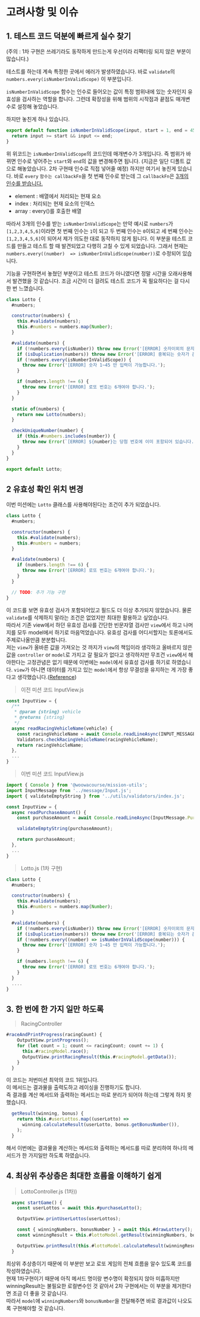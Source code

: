 # 고려사항 및 이슈

## 1. 테스트 코드 덕분에 빠르게 실수 찾기

(주의 : 1차 구현은 쓰레기라도 동작하게 만드는게 우선이라 리팩터링 되지 않은 부분이 많습니다.)

테스트를 하는데 계속 특정한 곳에서 에러가 발생하였습니다.
바로 `validate`의 `numbers.every(isNumberInValidScope)` 이 부분입니다.

`isNumberInValidScope` 함수는 인수로 들어오는 값이 특정 범위내에 있는 숫자인지 유효성을 검사하는 역할을 합니다. 그런데 확장성을 위해 범위의 시작점과 끝점도 매개변수로 설정해 놓았습니다.

하지만 놓친게 하나 있습니다.

```js
export default function isNumberInValidScope(input, start = 1, end = 45) {
  return input >= start && input <= end;
}
```

위 위코드는 `isNumberInValidScope`의 코드인데 매개변수가 3개입니다.
즉 범위가 바뀌면 인수로 넣어주는 `start`와 `end`의 값을 변경해주면 됩니다. (지금은 일단 디폴트 값으로 해놓았습니다. 2차 구현때 인수로 직접 넣어줄 예정)
하지만 여기서 놓친게 있습니다. 바로 `every` `함수는 callbackFn`을 첫 번째 인수로 받는데 그 `callbackFn`은 [3개의 인수를 받습니다.](https://developer.mozilla.org/ko/docs/Web/JavaScript/Reference/Global_Objects/Array/every)

- element : 배열에서 처리되는 현재 요소
- index : 처리되는 현재 요소의 인덱스
- array : every()를 호출한 배열

따라서 3개의 인수를 받는 `isNumberInValidScope`는 만약 예시로 `numbers`가 `[1,2,3,4,5,6]`이라면 첫 번째 인수는 `1`이 되고 두 번째 인수는 `0`이되고 세 번째 인수는 `[1,2,3,4,5,6]`이 되어서 제가 의도한 대로 동작하지 않게 됩니다. 이 부분을 테스트 코드를 만들고 테스트 할 때 발견되었고 다행히 고칠 수 있게 되었습니다. 그래서 현재는 `numbers.every((number)  => isNumberInValidScope(number))`로 수정되어 있습니다.

기능을 구현하면서 놓쳤던 부분이고 테스트 코드가 아니였다면 정말 시간을 오래사용해서 발견했을 것 같습니다.
조금 시간이 더 걸려도 테스트 코드가 꼭 필요하다는 걸 다시 한 번 느꼈습니다.

```js
class Lotto {
  #numbers;

  constructor(numbers) {
    this.#validate(numbers);
    this.#numbers = numbers.map(Number);
  }

  #validate(numbers) {
    if (!numbers.every(isNumber)) throw new Error('[ERROR] 숫자이외의 문자가 존재합니다.');
    if (isDuplication(numbers)) throw new Error('[ERROR] 중복되는 숫자가 존재합니다.');
    if (!numbers.every(isNumberInValidScope)) {
      throw new Error('[ERROR] 숫자 1~45 만 입력이 가능합니다.');
    }

    if (numbers.length !== 6) {
      throw new Error('[ERROR] 로또 번호는 6개여야 합니다.');
    }
  }

  static of(numbers) {
    return new Lotto(numbers);
  }

  checkUniqueNumber(number) {
    if (this.#numbers.includes(number)) {
      throw new Error(`[ERROR] ${number}는 당첨 번호에 이미 포함되어 있습니다.`);
    }
  }
}

export default Lotto;
```

## 2 유효성 확인 위치 변경

이번 미션에는 `Lotto` 클래스를 사용해야된다는 조건이 추가 되었습니다.

```js
class Lotto {
  #numbers;

  constructor(numbers) {
    this.#validate(numbers);
    this.#numbers = numbers;
  }

  #validate(numbers) {
    if (numbers.length !== 6) {
      throw new Error('[ERROR] 로또 번호는 6개여야 합니다.');
    }
  }

  // TODO: 추가 기능 구현
}
```

이 코드를 보면 유효성 검사가 포함되어있고 필드도 더 이상 추가되지 않았습니다. 물론 `validate`를 삭제하지 말라는 조건은 없었지만 최대한 활용하고 싶었습니다.  
따라서 기존 view에서 하던 유효성 검사를 간단한 빈문자열 검사만 `view`에서 하고 나머지를 모두 model에서 하기로 마음먹었습니다. 유효성 검사를 어디서할지는 토론에서도 주제로나올만큼 분분합니다.  
저는 `view`가 올바른 값을 가져오는 것 까지가 `view`의 책임이라 생각하고 올바르지 않은 값을 `controller` or `model`로 가지고 갈 필요가 없다고 생각하지만 무조건 `view`에서 해야한다는 고정관념은 없기 때문에 이번에는 `model`에서 유효성 검사를 하기로 하였습니다. `view`가 아니면 데이터를 가지고 있는 `model`에서 항상 무결성을 유지하는 게 가장 좋다고 생각했습니다.([Reference](https://stackoverflow.com/questions/5305854/best-place-for-validation-in-model-view-controller-model))

> 이전 미션 코드
> InputView.js

```js
const InputView = {
  /**
   * @param {string} vehicle
   * @returns {string}
   */
  async readRacingVehicleName(vehicle) {
    const racingVehicleName = await Console.readLineAsync(INPUT_MESSAGE_FUNCTION.name(vehicle));
    Validators.checkRacingVehicleName(racingVehicleName);
    return racingVehicleName;
  },
  ...
}
```

> 이번 미션 코드
> InputView.js

```js
import { Console } from '@woowacourse/mission-utils';
import InputMessage from '../message/Input.js';
import { validateEmptyString } from '../utils/validators/index.js';

const InputView = {
  async readPurchaseAmount() {
    const purchaseAmount = await Console.readLineAsync(InputMessage.PurchaseAmount);

    validateEmptyString(purchaseAmount);

    return purchaseAmount;
  },
  ...
}
```

> Lotto.js (1차 구현)

```js
class Lotto {
  #numbers;

  constructor(numbers) {
    this.#validate(numbers);
    this.#numbers = numbers.map(Number);
  }

  #validate(numbers) {
    if (!numbers.every(isNumber)) throw new Error('[ERROR] 숫자이외의 문자가 존재합니다.');
    if (isDuplication(numbers)) throw new Error('[ERROR] 중복되는 숫자가 존재합니다.');
    if (!numbers.every((number) => isNumberInValidScope(number))) {
      throw new Error('[ERROR] 숫자 1~45 만 입력이 가능합니다.');
    }

    if (numbers.length !== 6) {
      throw new Error('[ERROR] 로또 번호는 6개여야 합니다.');
    }
  }
  ....
}
```

## 3. 한 번에 한 가지 일만 하도록

> RacingController

```js
#raceAndPrintProgress(racingCount) {
    OutputView.printProgress();
    for (let count = 1; count <= racingCount; count += 1) {
      this.#racingModel.race();
      OutputView.printRacingResult(this.#racingModel.getData());
    }
  }
```

이 코드는 저번미션 최악의 코드 1위입니다.  
이 메서드는 결과물을 출력도하고 레이싱을 진행하기도 합니다.  
즉 결과를 계산 메서드와 출력하는 메서드는 따로 분리가 되어야 하는데 그렇게 하지 못 했습니다.

```js
  getResult(winning, bonus) {
    return this.#userLottos.map((userLotto) =>
      winning.calculateResult(userLotto, bonus.getBonusNumber()),
    );
  }
```

해서 이번에는 결과물을 계산하는 메서드와 출력하는 메서드를 따로 분리하여 하나의 메서드가 한 가지일만 하도록 하였습니다.

## 4. 최상위 추상층은 최대한 흐름을 이해하기 쉽게

> LottoController.js (1차))

```js
  async startGame() {
    const userLottos = await this.#purchaseLotto();

    OutputView.printUserLottos(userLottos);

    const { winningNumbers, bonusNumber } = await this.#drawLottery();
    const winningResult = this.#lottoModel.getResult(winningNumbers, bonusNumber);

    OutputView.printResult(this.#lottoModel.calculateResult(winningResult));
  }
```

최상위 추상층이기 때문에 이 부분만 보고 로또 게임의 전체 흐름을 알수 있도록 코드를 작성하였습니다.  
현재 1차구현이기 때문에 아직 메서드 명이랑 변수명이 확정되지 않아 미흡하지만 winningResult는 불필요한 로컬변수인 것 같아서 2차 구현에서는 이 부분을 제거한다면 조금 더 좋을 것 같습니다.  
따라서 `model`에 `winningNumbers`와 `bonusNumber`을 전달해주면 바로 결과값이 나오도록 구현해야할 것 같습니다.
